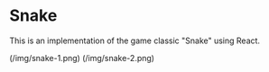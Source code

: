 # Snake
This is an implementation of the game classic "Snake" using React.

(/img/snake-1.png)
(/img/snake-2.png)
